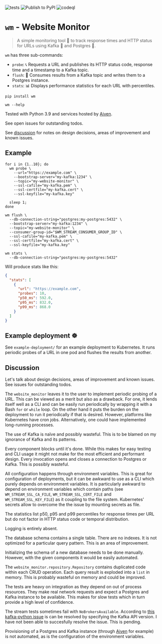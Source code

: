 ![tests](https://github.com/mamachanko/website-monitor/workflows/tests/badge.svg)
![Publish to PyPI](https://github.com/mamachanko/website-monitor/workflows/Publish%20to%20PyPI/badge.svg?branch=v0.0.4)
![codeql](https://github.com/mamachanko/website-monitor/workflows/CodeQL/badge.svg)

# `wm` - Website Monitor

> A simple monitoring tool 🔭 to track response times and HTTP status for URLs using Kafka 🐞 and Postgres 🐘.

`wm` has three sub-commands:

* `probe`: 📞 Requests a URL and publishes its HTTP status code, response time and a timestamp to a Kafka topic.
* `flush`: 📒 Consumes results from a Kafka topic and writes them to a Postgres instance.
* `stats`: 📊 Displays performance statistics for each URL with percentiles.

```shell
pip install wm

wm --help
```

Tested with Python 3.9 and services hosted by [Aiven](https://aiven.io).

See open issues for outstanding todos.

See [discussion](#Discussion) for notes on design decisions, areas of improvement and known issues.

## Example

```shell
for i in {1..10}; do
  wm probe \
    --url="https://example.com" \
    --bootstrap-server="my-kafka:1234" \
    --topic="my-website-monitor" \
    --ssl-cafile="my-kafka.pem" \
    --ssl-certfile="my-kafka.cert" \
    --ssl-keyfile="my-kafka.key"

  sleep 1;
done

wm flush \
  --db-connection-string="postgres:my-postgres:5432" \
  --bootstrap-server="my-kafka:1234" \
  --topic="my-website-monitor" \
  --consumer-group-id="$WM_STREAM_CONSUMER_GROUP_ID" \
  --ssl-cafile="my-kafka.pem" \
  --ssl-certfile="my-kafka.cert" \
  --ssl-keyfile="my-kafka.key"

wm stats \
  --db-connection-string="postgres:my-postgres:5432"
```
Will produce stats like this:
```json
{
  "stats": [
    {
      "url": "https://example.com",
      "probes": 10,
      "p50_ms": 592.0,
      "p95_ms": 832.0,
      "p99_ms": 868.0
    }
  ]
}

```

## Example deployment ☸️

See `example-deployment/` for an example deployment to Kubernetes. It runs periodic probes of a URL in one pod and
flushes the results from another.

## Discussion

Let's talk about design decisions, areas of improvement and known issues. See issues for outstanding todos.

The `website_monitor` leaves it to the user to implement periodic probing of a URL. This can be viewed as a merit but
also as a drawback. For one, it lends itself well as a CLI and can be easily run periodically by wrapping it with a
Bash `for` or `while` loop. On the other hand it puts the burden on the deployment to run it periodically if that is
desired. However, platforms like Kubernetes have cron jobs. Alternatively, one could have implemented long-running
processes.

The use of Kafka is naïve and possibly wasteful. This is to be blamed on my ignorance of Kafka and its patterns.

Every component blocks until it's done. While this makes for easy testing and CLI usage it might not make for the most
efficient and performant design. Every invocation opens and closes a connection to Postgres or Kafka. This is possibly
wasteful.

All configuration happens through environment variables. This is great for configuration of deployments, but it can be
awkward to use as a CLI which purely depends on environment variables. It is particularly awkward to depend on
environment variables which contain paths (see `WM_STREAM_SSL_CA_FILE`, `WM_STREAM_SSL_CERT_FILE`
and `WM_STREAM_SSL_KEY_FILE`) as it coupling to the file system. Kubernetes' secrets allow to overcome the the issue by
mounting secrets as file.

The statistics list p50, p95 and p99 percentiles for response times per URL but do not factor in HTTP status code or
temporal distribution.

Logging is entirely absent.

The database schema contains a single table. There are no indexes. It is not optimized for a particular query pattern.
This is an area of improvement.

Initializing the schema of a new database needs to be done manually. However, with the given components it would be
easily automated.

The `website_monitor.repository.Repository` contains duplicated code within each CRUD operation. Each query result is
exploded into a `list` in memory. This is probably wasteful on memory and could be improved.

The tests are heavy on integration as they depend on out of process resources. They make real network requests and
expect a Postgres and Kafka instance to be available. This makes for slow tests which in turn provide a high level
of confidence.

The stream tests sometimes fail with `NoBrokersAvailable`. According
to [this kafka-python issue](https://github.com/dpkp/kafka-python/issues/1308)
is can be resolved by specifying the Kafka API version. I have not been able to succesfully resolve the issue. This is
pending.

Provisioning of a Postgres and Kafka instance (through [Aiven](https://aiven.io) for example) is not automated, as is
the configuration of the environment variables.
